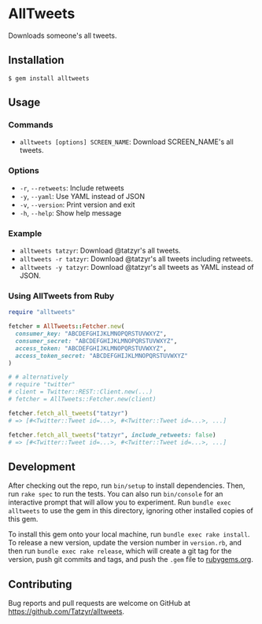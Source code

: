 # AllTweets

Downloads someone's all tweets.

## Installation

```
$ gem install alltweets
```

## Usage

### Commands

* `alltweets [options] SCREEN_NAME`: Download SCREEN_NAME's all tweets.

### Options

* `-r`, `--retweets`: Include retweets
* `-y`, `--yaml`: Use YAML instead of JSON
* `-v`, `--version`: Print version and exit
* `-h`, `--help`: Show help message

### Example

* `alltweets tatzyr`: Download @tatzyr's all tweets.
* `alltweets -r tatzyr`: Download @tatzyr's all tweets including retweets.
* `alltweets -y tatzyr`: Download @tatzyr's all tweets as YAML instead of JSON.

### Using AllTweets from Ruby

```ruby
require "alltweets"

fetcher = AllTweets::Fetcher.new(
  consumer_key: "ABCDEFGHIJKLMNOPQRSTUVWXYZ",
  consumer_secret: "ABCDEFGHIJKLMNOPQRSTUVWXYZ",
  access_token: "ABCDEFGHIJKLMNOPQRSTUVWXYZ",
  access_token_secret: "ABCDEFGHIJKLMNOPQRSTUVWXYZ"
)

# # alternatively
# require "twitter"
# client = Twitter::REST::Client.new(...)
# fetcher = AllTweets::Fetcher.new(client)

fetcher.fetch_all_tweets("tatzyr")
# => [#<Twitter::Tweet id=...>, #<Twitter::Tweet id=...>, ...]

fetcher.fetch_all_tweets("tatzyr", include_retweets: false)
# => [#<Twitter::Tweet id=...>, #<Twitter::Tweet id=...>, ...]
```

## Development

After checking out the repo, run `bin/setup` to install dependencies. Then, run `rake spec` to run the tests. You can also run `bin/console` for an interactive prompt that will allow you to experiment. Run `bundle exec alltweets` to use the gem in this directory, ignoring other installed copies of this gem.

To install this gem onto your local machine, run `bundle exec rake install`. To release a new version, update the version number in `version.rb`, and then run `bundle exec rake release`, which will create a git tag for the version, push git commits and tags, and push the `.gem` file to [rubygems.org](https://rubygems.org).

## Contributing

Bug reports and pull requests are welcome on GitHub at https://github.com/Tatzyr/alltweets.
